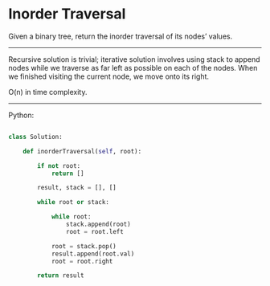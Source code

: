 # Inorder Traversal

Given a binary tree, return the inorder traversal of its nodes’ values.

---

Recursive solution is trivial; iterative solution involves using stack to
append nodes while we traverse as far left as possible on each of the nodes.
When we finished visiting the current node, we move onto its right.

O(n) in time complexity.

---

Python:

```python

class Solution:

    def inorderTraversal(self, root):

        if not root:
            return []

        result, stack = [], []

        while root or stack:

            while root:
                stack.append(root)
                root = root.left

            root = stack.pop()
            result.append(root.val)
            root = root.right

        return result
```
